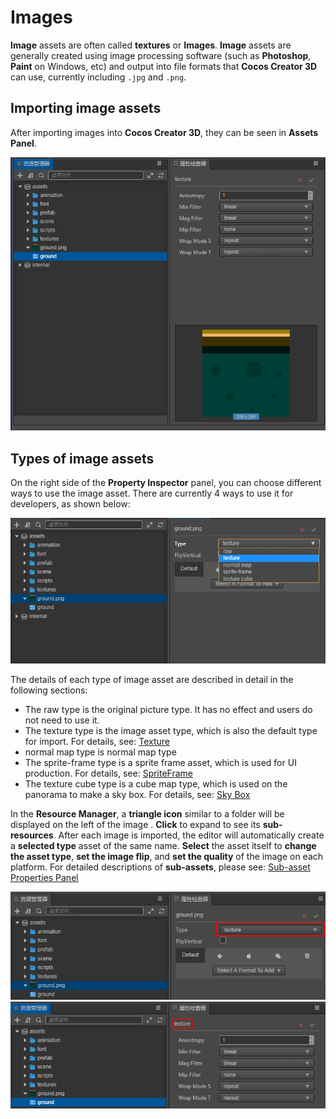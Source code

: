 # Images

__Image__ assets are often called __textures__ or __Images__. __Image__ assets are generally created using image processing software (such as __Photoshop__, __Paint__ on Windows, etc) and output into file formats that __Cocos Creator 3D__ can use, currently including `.jpg` and `.png`.

## Importing image assets

After importing images into __Cocos Creator 3D__, they can be seen in **Assets Panel**.

![](texture/imported.png)

## Types of image assets

On the right side of the **Property Inspector** panel, you can choose different ways to use the image asset. There are currently 4 ways to use it for developers, as shown below:

![](texture/type-change.png)

The details of each type of image asset are described in detail in the following sections:
  - The raw type is the original picture type. It has no effect and users do not need to use it.
  - The texture type is the image asset type, which is also the default type for import. For details, see: [Texture](texture.md)
  - normal map type is normal map type
  - The sprite-frame type is a sprite frame asset, which is used for UI production. For details, see: [SpriteFrame](sprite-frame.md)
  - The texture cube type is a cube map type, which is used on the panorama to make a sky box. For details, see: [Sky Box](../concepts/scene/skybox.md#Modifytheenvironmentmapoftheskybox)

In the **Resource Manager**, a __triangle icon__ similar to a folder will be displayed on the left of the image . __Click__ to expand to see its __sub-resources__. After each image is imported, the editor will automatically create a **selected type** asset of the same name. __Select__ the asset itself to __change the asset type__, __set the image flip__, and __set the quality__ of the image on each platform. For detailed descriptions of __sub-assets__, please see: [Sub-asset Properties Panel](texture.md#Sub-AssetTexture2D'sPropertyPanel)

![](texture/image-info.png)
![](texture/texture-info.png)